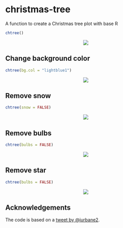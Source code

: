 # christmas-tree
A function to create a Christmas tree plot with base R

```r
chtree()
```
<p align="center">
  <img src = "https://user-images.githubusercontent.com/67192157/103097081-61d48d80-4606-11eb-8f97-49657bf3b361.png">
</p>

## Change background color
```r
chtree(bg.col = "lightblue1")
```
<p align="center">
  <img src = "https://user-images.githubusercontent.com/67192157/103097116-7fa1f280-4606-11eb-836e-673fea053c3f.png">
</p>

## Remove snow

```r
chtree(snow = FALSE)
```

<p align="center">
  <img src = "https://user-images.githubusercontent.com/67192157/103097150-a102de80-4606-11eb-96dd-2f11a0d1f297.png">
</p>


## Remove bulbs

```r
chtree(bulbs = FALSE)
```

<p align="center">
  <img src = "https://user-images.githubusercontent.com/67192157/103097269-0e167400-4607-11eb-9b5b-6b45ec6a6ea4.png">
</p>

## Remove star

```r
chtree(bulbs = FALSE)
```

<p align="center">
  <img src = "https://user-images.githubusercontent.com/67192157/103100897-27262180-4615-11eb-964e-191481708e2e.png">
</p>


## Acknowledgements

The code is based on a [tweet by @jurbane2](https://twitter.com/jurbane2/status/1073648454981828608?s=03).

